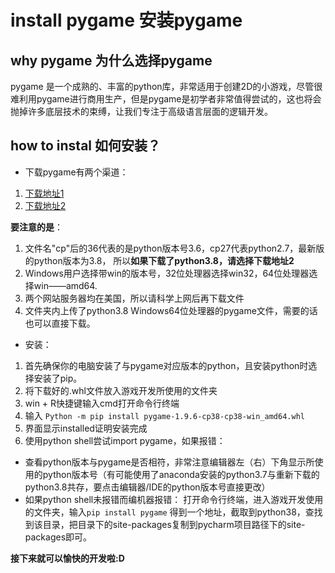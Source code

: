 # install pygame 安装pygame

## why pygame 为什么选择pygame
pygame 是一个成熟的、丰富的python库，非常适用于创建2D的小游戏，尽管很难利用pygame进行商用生产，但是pygame是初学者非常值得尝试的，这也将会抛掉许多底层技术的束缚，让我们专注于高级语言层面的逻辑开发。

## how to instal 如何安装？

* 下载pygame有两个渠道：
1. [下载地址1](https://bitbucket.org/pygame/pygame/downloads/)
2. [下载地址2](https://www.lfd.uci.edu/~gohlke/pythonlibs/#pygame)

**要注意的是**：
1. 文件名"cp"后的36代表的是python版本号3.6，cp27代表python2.7，最新版的python版本为3.8，
所以**如果下载了python3.8，请选择下载地址2**
2. Windows用户选择带win的版本号，32位处理器选择win32，64位处理器选择win——amd64.
3. 两个网站服务器均在美国，所以请科学上网后再下载文件
4. 文件夹内上传了python3.8 Windows64位处理器的pygame文件，需要的话也可以直接下载。

* 安装：

1. 首先确保你的电脑安装了与pygame对应版本的python，且安装python时选择安装了pip。
2. 将下载好的.whl文件放入游戏开发所使用的文件夹
3. win + R快捷键输入cmd打开命令行终端
4. 输入 `Python -m pip install pygame-1.9.6-cp38-cp38-win_amd64.whl`
5. 界面显示installed证明安装完成
6. 使用python shell尝试import pygame，如果报错：
* 查看python版本与pygame是否相符，非常注意编辑器左（右）下角显示所使用的python版本号（有可能使用了anaconda安装的python3.7与重新下载的python3.8共存，要点击编辑器/IDE的python版本号直接更改）
* 如果python shell未报错而编机器报错：
打开命令行终端，进入游戏开发使用的文件夹，输入`pip install pygame`
得到一个地址，截取到python38，查找到该目录，把目录下的site-packages复制到pycharm项目路径下的site-packages即可。

**接下来就可以愉快的开发啦:D**